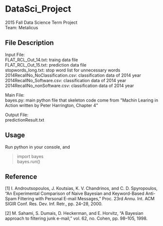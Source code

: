 DataSci_Project
===============
2015 Fall Data Science Term Project <br>
Team: Metalicus 

File Description
-----------------
Input File:<br>
FLAT_RCL_Out_14.txt: traing data file<br>
FLAT_RCL_Out_15.txt: prediction data file<br>
stopwords_long.txt: stop word list for unnecessary words<br>
2014RecallNo_NoClassification.csv: classification data of 2014 year<br>
2014RecallNo_Software.csv: classification data of 2014 year<br>
2014RecallNo_nonSoftware.csv: classification data of 2014 year<br>

Main File:<br>
bayes.py: main python file that skeleton code come from "Machin Learing in Action written by Peter Harrington, Chapter 4"<br>

Output File:<br>
predictionResult.txt


Usage
-------

Run python in your console, and 
> import bayes <br>
> bayes.run()


Reference
----------
[1]	I. Androutsopoulos, J. Koutsias, K. V. Chandrinos, and C. D. Spyropoulos, “An Experimental Comparison of Naive Bayesian and Keyword-Based Anti-Spam Filtering with Personal E-mail Messages,” Proc. 23rd Annu. Int. ACM SIGIR Conf. Res. Dev. Inf. Retr., pp. 24–28, 2000. <br>

[2]	M. Sahami, S. Dumais, D. Heckerman, and E. Horvitz, “A Bayesian approach to filtering junk e-mail,” vol. 62, no. Cohen, pp. 98–105, 1998. <br>
<p>


